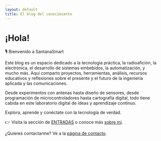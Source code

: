 ```yaml
---
layout: default
title: El blog del conocimiento
---
```

# ¡Hola!

🎙️ Bienvenido a SantanaSmart

Este blog es un espacio dedicado a la tecnología práctica, la radioafición, la electrónica, el desarrollo de sistemas embebidos, la automatización, y mucho más. Aquí comparto proyectos, herramientas, análisis, recursos educativos y reflexiones sobre el presente y el futuro de la ingeniería aplicada y las comunicaciones.

Desde experimentos con antenas hasta diseño de sensores, desde programación de microcontroladores hasta cartografía digital, todo tiene cabida en este laboratorio digital de ideas y aprendizaje continuo.

Explora, aprende y conéctate con la tecnología de verdad.

👉 Visita la sección de [ENTRADAS](/blog.html) o conoce más [sobre mí](/about).

¿Quieres contactarme? Ve a la [página de contacto](/contacto).
